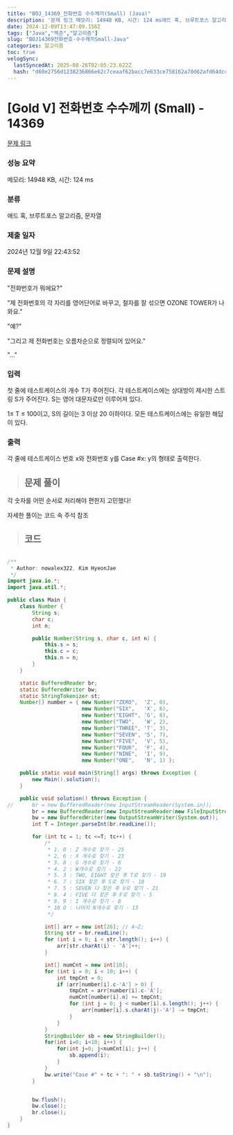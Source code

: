 ```yaml
---
title: "BOJ_14369_전화번호 수수께끼(Small) (Java)"
description: '문제 링크 메모리: 14948 KB, 시간: 124 ms애드 혹, 브루트포스 알고리즘, 문자열2024년 12월 9일 22:43:52자세한 풀이는 코드 속 주석 참조/\*\*Author: nowalex322, Kim HyeonJae /import java.io.;impo'
date: 2024-12-09T13:47:09.156Z
tags: ["Java","백준","알고리즘"]
slug: "BOJ14369전화번호-수수께끼Small-Java"
categories: 알고리즘
toc: true
velogSync:
  lastSyncedAt: 2025-08-26T02:05:23.622Z
  hash: "d60e2756d1238236866e62c7ceaaf62bacc7e633ce758162a70d62afd64dccd0"
---
```


# [Gold V] 전화번호 수수께끼 (Small) - 14369 

[문제 링크](https://www.acmicpc.net/problem/14369) 

### 성능 요약

메모리: 14948 KB, 시간: 124 ms

### 분류

애드 혹, 브루트포스 알고리즘, 문자열

### 제출 일자

2024년 12월 9일 22:43:52

### 문제 설명

<p>"전화번호가 뭐에요?"</p>

<p>"제 전화번호의 각 자리를 영어단어로 바꾸고, 철자를 잘 섞으면 OZONE TOWER가 나와요."</p>

<p>"예?"</p>

<p>"그리고 제 전화번호는 오름차순으로 정렬되어 있어요."</p>

<p>"..."</p>

### 입력 

 <p>첫 줄에 테스트케이스의 개수 T가 주어진다. 각 테스트케이스에는 상대방이 제시한 스트링 S가 주어진다. S는 영어 대문자로만 이루어져 있다.</p>

<p>1≤ T ≤ 100이고, S의 길이는 3 이상 20 이하이다. 모든 테스트케이스에는 유일한 해답이 있다.</p>

### 출력 

 <p>각 줄에 테스트케이스 번호 x와 전화번호 y를 Case #x: y의 형태로 출력한다.</p>

> ## 문제 풀이

각 숫자를 어떤 순서로 처리해야 편한지 고민했다!

자세한 풀이는 코드 속 주석 참조

> ## 코드

```java

/**
 * Author: nowalex322, Kim HyeonJae
 */
import java.io.*;
import java.util.*;

public class Main {
	class Number {
		String s;
		char c;
		int n;

		public Number(String s, char c, int n) {
			this.s = s;
			this.c = c;
			this.n = n;
		}
	}

	static BufferedReader br;
	static BufferedWriter bw;
	static StringTokenizer st;
	Number[] number = { new Number("ZERO", 	'Z', 0),
						new Number("SIX", 	'X', 6), 
						new Number("EIGHT", 'G', 8), 
						new Number("TWO", 	'W', 2),
						new Number("THREE", 'T', 3), 
						new Number("SEVEN", 'S', 7), 
						new Number("FIVE", 	'V', 5), 
						new Number("FOUR", 	'F', 4),
						new Number("NINE", 	'I', 9), 
						new Number("ONE", 	'N', 1) };

	public static void main(String[] args) throws Exception {
		new Main().solution();
	}

	public void solution() throws Exception {
//		br = new BufferedReader(new InputStreamReader(System.in));
		br = new BufferedReader(new InputStreamReader(new FileInputStream("input.txt")));
		bw = new BufferedWriter(new OutputStreamWriter(System.out));
		int T = Integer.parseInt(br.readLine());

		for (int tc = 1; tc <=T; tc++) {
			/*
			 * 1. 0 : Z 개수로 찾기 - 25
			 * 2, 6 : X 개수로 찾기 - 23
			 * 3. 8 : G 개수로 찾기 - 6
			 * 4. 2 : W개수로 찾기 - 22
			 * 5. 3 : TWO, EIGHT 찾은 후 T로 찾기 - 19
			 * 6. 7 : SIX 찾은 후 S로 찾기 - 18
			 * 7. 5 : SEVEN 다 찾은 후 V로 찾기 - 21
			 * 8. 4 : FIVE 다 찾은 후 F로 찾기 - 5
			 * 9. 9 : I 개수로 찾기 - 8
			 * 10 0 : 나머지 N개수로 찾기 - 13
			 */

			int[] arr = new int[26]; // A~Z;
			String str = br.readLine();
			for (int i = 0; i < str.length(); i++) {
				arr[str.charAt(i) - 'A']++;
			}

			int[] numCnt = new int[10];
			for (int i = 0; i < 10; i++) {
				int tmpCnt = 0;
				if (arr[number[i].c-'A'] > 0) {
					tmpCnt = arr[number[i].c-'A'];
					numCnt[number[i].n] += tmpCnt;
					for (int j = 0; j < number[i].s.length(); j++) {
						arr[number[i].s.charAt(j)-'A'] -= tmpCnt;
					}
				}
			}
			StringBuilder sb = new StringBuilder();
			for(int i=0; i<10; i++) {
				for(int j=0; j<numCnt[i]; j++) {
					sb.append(i);					
				}
			}
			bw.write("Case #" + tc + ": " + sb.toString() + "\n");
		}


		bw.flush();
		bw.close();
		br.close();
	}
}
```